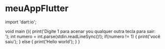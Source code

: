 # meuAppFlutter
import 'dart:io';

void main (){
  print('Digite 1 para acenar you qualquer outra tecla para sair: ');
  int numero = int.parse(stdin.readLineSync()!);
    if(numero != 1) {
      print('você saiu');
    } else {
      print('Hello world');
    }
}
